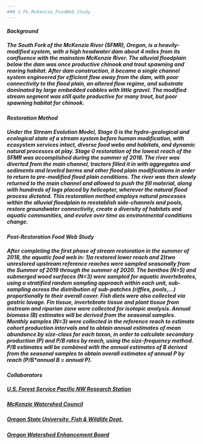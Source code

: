 ```yaml
---
### S.Fk.McKenzie_FoodWeb_Study
---
```

#### _Background_
##### The South Fork of the McKenzie River (SFMR), Oregon, is a heavily-modified system, with a high headwater dam about 4 miles from its confluence with the mainstem McKenzie River. The alluvial floodplain below the dam was once productive chinook and trout spawning and rearing habitat. After dam construction, it became a single channel system engineered for efficient flow away from the dam, with poor connectivity to the flood plain, an altered flow regime, and substrate dominated by large embedded cobbles with little gravel. The modified stream segment was still quite productive for many trout, but poor spawning habitat for chinook.

#### _Restoration Method_
##### Under the Stream Evolution Model, Stage 0 is the hydro-geological and ecological state of a stream system before human modification, with ecosystem services intact, diverse food webs and habitats, and dynamic natural processes at play. Stage 0 restoration of the lowest reach of the SFMR was accomplished during the summer of 2018. The river was diverted from the main channel, tractors filled it in with aggregates and sediments and leveled berms and other flood plain modifications in order to return to pre-modified flood plain conditions. The river was then slowly returned to the main channel and allowed to push the fill material, along with hundreds of logs placed by helicopter, wherever the natural flood process dictated. This restoration method employs natural processes within the alluvial floodplain to reestablish side-channels and pools, restore groundwater connectivity, create a diversity of habitats and aquatic communities, and evolve over time as environmental conditions change.

#### _Post-Restoration Food Web Study_
##### After completing the first phase of stream restoration in the summer of 2018, the aquatic food web in: 1)a restored lower reach and 2)two unrestored upstream reference reaches were sampled seasonally from the Summer of 2019 through the summer of 2020. The benthos (N=5) and submerged wood surfaces (N=3) were sampled for aquatic invertebrates, using a stratified random sampling approach within each unit, sub-sampling across the distribution of sub-patches (riffles, pools,...) proportionally to their overall cover. Fish diets were also collected via gastric lavage. Fin tissue, invertebrate tissue and plant tissue from instream and riparian zone were collected for isotopic analysis. Annual biomass (B) estimates will be derived from the seasonal samples. Monthly samples (N=3) were collected in the reference reach to estimate cohort production intervals and to obtain annual estimates of mean abundance by size-class for each taxon, in order to calculate secondary production (P) and P/B rates by reach, using the size-frequency method. P/B estimates will be combined with the annual estimates of B derived from the seasonal samples to obtain overall estimates of annual P by reach (P/B*annual B = annual P).

#### _Collaborators_
##### [U.S. Forest Service Pacific NW Research Station](https://www.fs.usda.gov/pnw/people/bellmore-j-ryan)
##### [McKenzie Watershed Council](https://www.mckenziewc.org/)
##### [Oregon State University, Fish & Wildlife Dept.](https://fw.oregonstate.edu/)
##### [Oregon Watershed Enhancement Board](https://www.oregon.gov/oweb/Pages/index.aspx)
